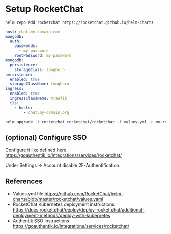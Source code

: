 # Setup RocketChat

```bash
helm repo add rocketchat https://rocketchat.github.io/helm-charts
```

```yaml
host: chat.my-domain.com
mongodb:
  auth:
    passwords:
      - my-password
    rootPassword: my-password
mongodb:
  persistence:
    storageClass: longhorn
persistence:
  enabled: true
  storageClassName: longhorn
ingress:
  enabled: true
  ingressClassName: traefik
  tls:
    - hosts:
        - chat.my-domain.org
```

```bash
helm upgrade -i rocketchat rocketchat/rocketchat -f values.yml -n my-rocketchat --create-namespace
```


## (optional) Configure SSO

Configure it like defined here https://goauthentik.io/integrations/services/rocketchat/

Under Settings -> Account disable 2F-Authentification.

## References
* Values.yml file https://github.com/RocketChat/helm-charts/blob/master/rocketchat/values.yaml
* RocketChat Kubernetes deployment instructions https://docs.rocket.chat/deploy/deploy-rocket.chat/additional-deployment-methods/deploy-with-kubernetes
* Authentik SSO instructions https://goauthentik.io/integrations/services/rocketchat/
